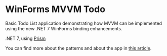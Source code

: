 # WinForms MVVM Todo
Basic Todo List application demonstrating how MVVM can be implemented using the new .NET 7 WinForms binding enhancements.

.NET 7, using [Prism](https://prismlibrary.com/)

You can find more about the patterns and about the app in [this article](https://daliborstys.com/winforms/winforms-todo-list-using-mvvm-and-net7/).
